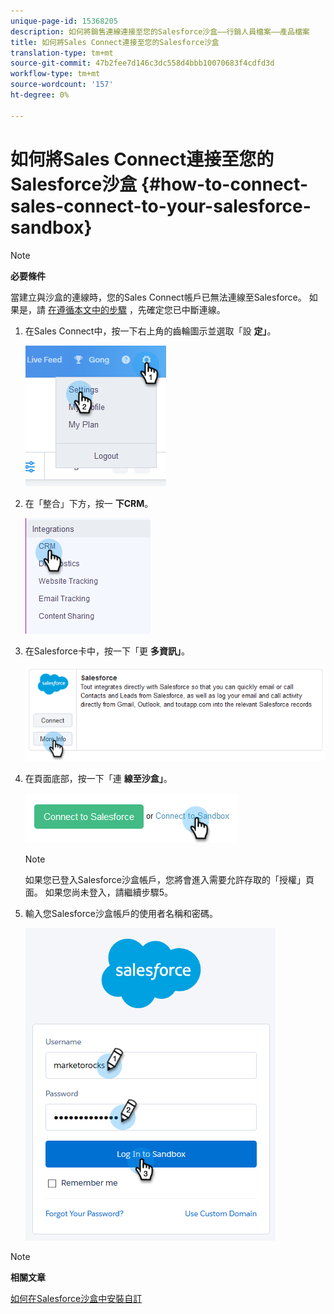 ```yaml
---
unique-page-id: 15368205
description: 如何將銷售連線連接至您的Salesforce沙盒——行銷人員檔案——產品檔案
title: 如何將Sales Connect連接至您的Salesforce沙盒
translation-type: tm+mt
source-git-commit: 47b2fee7d146c3dc558d4bbb10070683f4cdfd3d
workflow-type: tm+mt
source-wordcount: '157'
ht-degree: 0%

---
```



# 如何將Sales Connect連接至您的Salesforce沙盒 {#how-to-connect-sales-connect-to-your-salesforce-sandbox}

>[!NOTE]
>
>**必要條件**
>
>當建立與沙盒的連線時，您的Sales Connect帳戶已無法連線至Salesforce。 如果是，請 [在遵循本文中的步驟](http://docs.marketo.com/x/FoDq) ，先確定您已中斷連線。

1. 在Sales Connect中，按一下右上角的齒輪圖示並選取「設 **定」**。

   ![](assets/one-2.png)

1. 在「整合」下方，按一 **下CRM**。

   ![](assets/two-2.png)

1. 在Salesforce卡中，按一下「更 **多資訊」**。

   ![](assets/three-2.png)

1. 在頁面底部，按一下「連 **線至沙盒」**。

   ![](assets/four-2.png)

   >[!NOTE]
   >
   >如果您已登入Salesforce沙盒帳戶，您將會進入需要允許存取的「授權」頁面。 如果您尚未登入，請繼續步驟5。

1. 輸入您Salesforce沙盒帳戶的使用者名稱和密碼。

   ![](assets/five-2.png)

>[!NOTE]
>
>**相關文章**
>
>[如何在Salesforce沙盒中安裝自訂](http://docs.marketo.com/x/EIDq)

